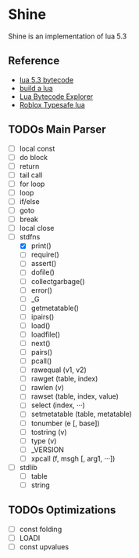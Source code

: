 # Shine
Shine is an implementation of lua 5.3

## Reference
- [lua 5.3 bytecode](https://the-ravi-programming-language.readthedocs.io/en/latest/lua_bytecode_reference.html)
- [build a lua](https://wubingzheng.github.io/build-lua-in-rust/en)
- [Lua Bytecode Explorer](http://luac.nl/)
- [Roblox Typesafe lua](https://luau.org/)

## TODOs Main Parser
- [ ] local const
- [ ] do block
- [ ] return
- [ ] tail call
- [ ] for loop
- [ ] loop
- [ ] if/else
- [ ] goto
- [ ] break
- [ ] local close
- [ ] stdfns
    - [x] print()
    - [ ] require()
    - [ ] assert()
    - [ ] dofile()
    - [ ] collectgarbage()
    - [ ] error()
    - [ ] \_G
    - [ ] getmetatable()
    - [ ] ipairs()
    - [ ] load()
    - [ ] loadfile()
    - [ ] next()
    - [ ] pairs()
    - [ ] pcall()
    - [ ] rawequal (v1, v2)
    - [ ] rawget (table, index)
    - [ ] rawlen (v)
    - [ ] rawset (table, index, value)
    - [ ] select (index, ···)
    - [ ] setmetatable (table, metatable)
    - [ ] tonumber (e [, base])
    - [ ] tostring (v)
    - [ ] type (v)
    - [ ] \_VERSION
    - [ ] xpcall (f, msgh [, arg1, ···])
- [ ] stdlib
    - [ ] table
    - [ ] string

## TODOs Optimizations
- [ ] const folding
- [ ] LOADI
- [ ] const upvalues
